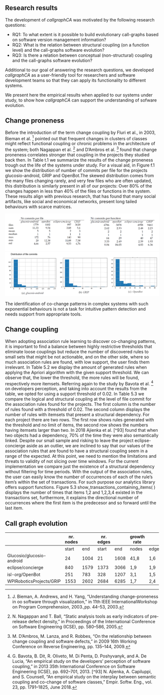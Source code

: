 Research results
---------------------
The development of *callgraphCA* was motivated by the following research questions:

* RQ1: To what extent is it possible to build evolutionary call-graphs based on software version management information?
* RQ2: What is the relation between structural coupling (on a function level) and the call-graphs software evolution?
* RQ3: Is there a relation between conceptual (non-structural) coupling and the call-graphs software evolution?

Additional to our goal of answering the research questions, we developed *callgraphCA* as a user-friendly tool for researchers and software development teams so that they can apply its functionality to different systems. 

We present here the empirical results when applied to our systems under study, to show how *callgraphCA* can support the understanding of sofware evolution.


Change proneness
---------------------
Before the introduction of the term change coupling by Fluri et al., in 2003, Bieman et al. [^107] pointed out that frequent changes in clusters of classes might reflect functional coupling or chronic problems in the architecture of the system; both Nagappan et al. [^108] and D’Ambros et al. [^40] found that change proneness correlates stronger that coupling in the projects they studied back then.
In Table t.1 we summarize the results of the change proneness trough out the life of the systems under study. For a visual aid, in Figure f.1 we show the distribution of number of commits per file for the projects glucosio-android, GRIP and OpenBot.The skewed distribution comes from the many files changing rarely, and very few files who are often updated, this distribution is similarly present in all of our projects: Over 80% of the changes happen in less than 40% of the files or functions in the system. These results align with previous research, that has found that many social artifacts, like social and economical networks, present long tailed behaviours with scarce matrices. 

![change_proneness_table.png](./change_proneness_table.png "Change proneness distributions")
![change_proneness_plot.png](./change_proneness_plot.png "Change proneness distributions plot")

The identification of co-change patterns in complex systems with such exponential behaviours is not a task for intuitive pattern detection and needs support from appropriate tools.


Change coupling
---------------------
When adopting association rule learning to discover co-changing patterns, it is important to find
a balance between highly restrictive thresholds that eliminate loose couplings but reduce the number
of discovered rules to small sets that might be not actionable, and on the other side, where so
much association rules are found, with low support, the user finds them irrelevant. In Table 5.2
we display the amount of generated rules when applying the Apriori algorithm with the given
support threshold. We can observe that, the lower the threshold, the more rules will be found,
respectively more itemsets. Referring again to the study by Bavota et al. [^101] on developers perception,
and taking into account the results from the table, we opted for using a support threshold
of 0.02.
In Table 5.3 we compare the logical and structural coupling at the level of file commit for the
association rules found for the projects. The first column is the number of rules found with a
threshold of 0.02. The second column displays the number of rules with itemsets that present a
structural dependency. For each project there are two rows. The first row shows rules generated
with the threshold and no limit of items, the second row shows the numbers having itemsets
larger than two. In 2018 Ajienka et al. [^93] found that when two objects had a dependency, 70%
of the time they were also semantically linked. Despite our small sample and risking to leave the
project eclipse-concierge aside as an outlier, we are inclined to say that our values of the association
rules that are found to have a structural coupling seem in a range of the expected. At this point,
we need to mention the limitations and threats to validity of not slicing over time windows. For
the current implementation we compare just the existence of a structural dependency without
filtering for time periods.
With the output of the association rules, the user can easily know the number of occurrences of
each of the rule’s item’s within the set of transactions. For such purpose our analytics library offers
support functions. Figure 5.3 show_transactions_containing_items( ) displays the number of times
that items 1,2 and 1,2,3,4 existed in the transactions set, furthermore, it explains the directional
number of occurrences where the first item is the predecesor and so forward until the last item.

Call graph evolution
---------------------

|                           | nr. nodes |      | nr. edges |      | growth rate |       | diameter |     |
|---------------------------|-----------|------|-----------|------|-------------|-------|----------|-----|
|                           | start     | end  | start     | end  | nodes       | edges | start    | end |
| Glucosio/glucosio-android |        24 | 1004 |        21 | 1608 |        41,8 |   1,6 |        1 |   6 |
| eclipse/concierge         |       840 | 1579 |      1373 | 3066 |         1,9 |   1,9 |       24 |  24 |
| isl-org/OpenBot           |       251 |  783 |       328 | 1207 |         3,1 |   1,5 |        7 |   8 |
| WPIRoboticsProjects/GRIP  |      1553 | 2602 |      2684 | 6285 |         1,7 |   2,4 |        8 |   9 |


[^107]: J. Bieman, A. Andrews, and H. Yang, “Understanding change-proneness in oo software through visualization,” in 11th IEEE InternationalWorkshop on Program Comprehension, 2003.,pp. 44–53, 2003.
[^108]: N. Nagappan and T. Ball, “Static analysis tools as early indicators of pre-release defect density,” in Proceedings of the International Conference on Software Engineering (ICSE), pp. 580–586, 2005.
[^40]: M. D’Ambros, M. Lanza, and R. Robbes, “On the relationship between change coupling and software defects,” in 2009 16th Working Conference on Reverse Engineering, pp. 135–144, 2009.
[^101]: G. Bavota, B. Dit, R. Oliveto, M. Di Penta, D. Poshyvanyk, and A. De Lucia, “An empirical study on the developers’ perception of software coupling,” in 2013 35th International Conference on Software Engineering (ICSE), pp. 692–701, 2013.
[^93] N. Ajienka, A. Capiluppi, and S. Counsell, “An empirical study on the interplay between semantic coupling and co-change of software classes,” Empir. Softw. Eng., vol. 23, pp. 1791–1825, June 2018.
